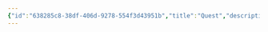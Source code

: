 ```yaml
---
{"id":"638285c8-38df-406d-9278-554f3d43951b","title":"Quest","description":"Inventory - Quest","publish":true,"date_created":"Tuesday, May 28th 2024, 3:10:36 pm","date_modified":"Monday, October 14th 2024, 2:22:13 am","editing_lock":true,"live_preview":true,"cssclasses":["mado-heading"],"PassFrontmatter":true}
---
```




